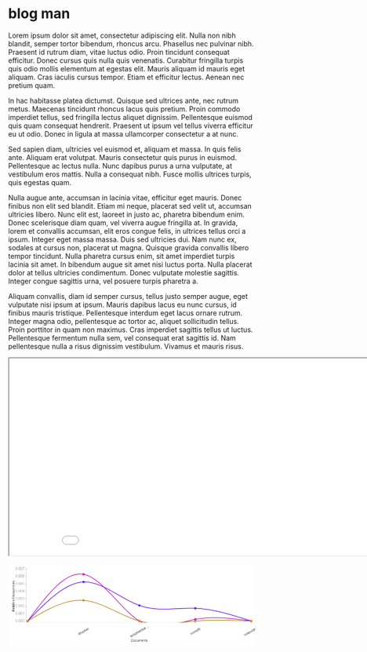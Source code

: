 # blog man

Lorem ipsum dolor sit amet, consectetur adipiscing elit. Nulla non nibh blandit, semper tortor bibendum, rhoncus arcu. Phasellus nec pulvinar nibh. Praesent id rutrum diam, vitae luctus odio. Proin tincidunt consequat efficitur. Donec cursus quis nulla quis venenatis. Curabitur fringilla turpis quis odio mollis elementum at egestas elit. Mauris aliquam id mauris eget aliquam. Cras iaculis cursus tempor. Etiam et efficitur lectus. Aenean nec pretium quam.

In hac habitasse platea dictumst. Quisque sed ultrices ante, nec rutrum metus. Maecenas tincidunt rhoncus lacus quis pretium. Proin commodo imperdiet tellus, sed fringilla lectus aliquet dignissim. Pellentesque euismod quis quam consequat hendrerit. Praesent ut ipsum vel tellus viverra efficitur eu ut odio. Donec in ligula at massa ullamcorper consectetur a at nunc.

Sed sapien diam, ultricies vel euismod et, aliquam et massa. In quis felis ante. Aliquam erat volutpat. Mauris consectetur quis purus in euismod. Pellentesque ac lectus nulla. Nunc dapibus purus a urna vulputate, at vestibulum eros mattis. Nulla a consequat nibh. Fusce mollis ultrices turpis, quis egestas quam.

Nulla augue ante, accumsan in lacinia vitae, efficitur eget mauris. Donec finibus non elit sed blandit. Etiam mi neque, placerat sed velit ut, accumsan ultricies libero. Nunc elit est, laoreet in justo ac, pharetra bibendum enim. Donec scelerisque diam quam, vel viverra augue fringilla at. In gravida, lorem et convallis accumsan, elit eros congue felis, in ultrices tellus orci a ipsum. Integer eget massa massa. Duis sed ultricies dui. Nam nunc ex, sodales at cursus non, placerat ut magna. Quisque gravida convallis libero tempor tincidunt. Nulla pharetra cursus enim, sit amet imperdiet turpis lacinia sit amet. In bibendum augue sit amet nisi luctus porta. Nulla placerat dolor at tellus ultricies condimentum. Donec vulputate molestie sagittis. Integer congue sagittis urna, vel posuere turpis pharetra a.

Aliquam convallis, diam id semper cursus, tellus justo semper augue, eget vulputate nisi ipsum at ipsum. Mauris dapibus lacus eu nunc cursus, id finibus mauris tristique. Pellentesque interdum eget lacus ornare rutrum. Integer magna odio, pellentesque ac tortor ac, aliquet sollicitudin tellus. Proin porttitor in quam non maximus. Cras imperdiet sagittis tellus ut luctus. Pellentesque fermentum nulla sem, vel consequat erat sagittis id. Nam pellentesque nulla a risus dignissim vestibulum. Vivamus et mauris risus.


<iframe style='width: 903px; height: 402px;' src='//voyant-tools.org/tool/Trends/?query=temporal*&query=temporality&bins=5&corpus=ad2b00dcb1fbc70ed39b6f2dc66a906d'></iframe>

![](Images/picturecorpus.png)
